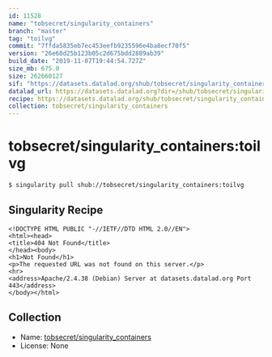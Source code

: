 ```yaml
---
id: 11528
name: "tobsecret/singularity_containers"
branch: "master"
tag: "toilvg"
commit: "7ffda5835eb7ec453eefb9235596e4ba8ecf70f5"
version: "26e60d25b123b05c2d675bdd2889ab39"
build_date: "2019-11-07T19:44:54.727Z"
size_mb: 675.0
size: 262660127
sif: "https://datasets.datalad.org/shub/tobsecret/singularity_containers/toilvg/2019-11-07-7ffda583-26e60d25/26e60d25b123b05c2d675bdd2889ab39.sif"
datalad_url: https://datasets.datalad.org?dir=/shub/tobsecret/singularity_containers/toilvg/2019-11-07-7ffda583-26e60d25/
recipe: https://datasets.datalad.org/shub/tobsecret/singularity_containers/toilvg/2019-11-07-7ffda583-26e60d25/Singularity
collection: tobsecret/singularity_containers
---
```


# tobsecret/singularity_containers:toilvg

```bash
$ singularity pull shub://tobsecret/singularity_containers:toilvg
```

## Singularity Recipe

```singularity
<!DOCTYPE HTML PUBLIC "-//IETF//DTD HTML 2.0//EN">
<html><head>
<title>404 Not Found</title>
</head><body>
<h1>Not Found</h1>
<p>The requested URL was not found on this server.</p>
<hr>
<address>Apache/2.4.38 (Debian) Server at datasets.datalad.org Port 443</address>
</body></html>
```

## Collection

 - Name: [tobsecret/singularity_containers](https://github.com/tobsecret/singularity_containers)
 - License: None

